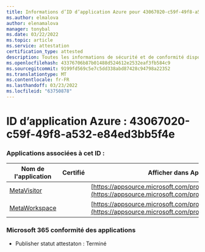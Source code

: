 ```yaml
---
title: Informations d’ID d’application Azure pour 43067020-c59f-49f8-a532-e84ed3bb5f4e
ms.author: elmalova
author: elenamalova
manager: tonybal
ms.date: 03/22/2022
ms.topic: article
ms.service: attestation
certification_type: attested
description: Toutes les informations de sécurité et de conformité disponibles pour 43067020-c59f-49f8-a532-e84ed3bb5f4e.
ms.openlocfilehash: 43376706b87b01488d524612e2532eaf3fb584c9
ms.sourcegitcommit: 9199fd569c5e7c5dd338abd87428c94798a22352
ms.translationtype: MT
ms.contentlocale: fr-FR
ms.lasthandoff: 03/23/2022
ms.locfileid: "63750878"
---
```

# <a name="azure-app-id-43067020-c59f-49f8-a532-e84ed3bb5f4e"></a>ID d’application Azure : 43067020-c59f-49f8-a532-e84ed3bb5f4e


### <a name="apps-associated-with-this-id"></a>Applications associées à cet ID :
| **Nom de l'application** | **Certifié** | **Afficher dans AppSource** |
|--------------|---------------|-----------------------|
| [MetaVisitor](../forward/WA200003588.md) |  | [https://appsource.microsoft.com/product/office/WA200003588](https://appsource.microsoft.com/product/office/WA200003588) |
| [MetaWorkspace](../forward/WA200003747.md) |  | [https://appsource.microsoft.com/product/office/WA200003747](https://appsource.microsoft.com/product/office/WA200003747) |

### <a name="microsoft-365-app-compliance-status"></a>Microsoft 365 conformité des applications
- Publisher statut attestaton : Terminé
